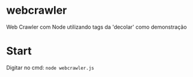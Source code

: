 # webcrawler
Web Crawler com Node utilizando tags da 'decolar' como demonstração

# Start
Digitar no cmd: ``node webcrawler.js``